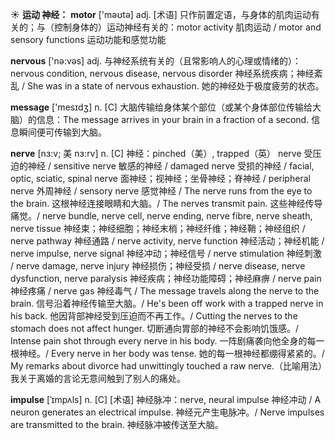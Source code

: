 ☀ <span class="category">**运动 神经：**</span>
<span class="vocabulary">**motor**</span> ['məʊtə] 
<span class="definition">adj. [术语] 只作前置定语，与身体的肌肉运动有关的；与（控制身体的）运动神经有关的：</span>motor activity 肌肉运动 / motor and sensory functions 运动功能和感觉功能

<span class="vocabulary">**nervous**</span> ['nə:vəs] 
<span class="definition">adj. 与神经系统有关的（且常影响人的心理或情绪的）：</span>nervous condition, nervous disease, nervous disorder 神经系统疾病；神经紊乱 / She was in a state of nervous exhaustion. 她的神经处于极度疲劳的状态。

<span class="vocabulary">**message**</span> ['mesɪdӡ] 
<span class="definition">n. [C] 大脑传输给身体某个部位（或某个身体部位传输给大脑）的信息：</span>The message arrives in your brain in a fraction of a second. 信息瞬间便可传输到大脑。
           
<span class="vocabulary">**nerve**</span> [nɜ:v; 美 nɜ:rv]
<span class="definition">n. [C] 神经：</span>pinched（美）, trapped（英） nerve 受压迫的神经 / sensitive nerve 敏感的神经 / damaged nerve 受损的神经 / facial, optic, sciatic, spinal nerve 面神经；视神经；坐骨神经；脊神经 / peripheral nerve 外周神经 / sensory nerve 感觉神经 / The nerve runs from the eye to the brain. 这根神经连接眼睛和大脑。/ The nerves transmit pain. 这些神经传导痛觉。/ nerve bundle, nerve cell, nerve ending, nerve fibre, nerve sheath, nerve tissue 神经束；神经细胞；神经末梢；神经纤维；神经鞘；神经组织 / nerve pathway 神经通路 / nerve activity, nerve function 神经活动；神经机能 / nerve impulse, nerve signal 神经冲动；神经信号 / nerve stimulation 神经刺激 / nerve damage, nerve injury 神经损伤；神经受损 / nerve disease, nerve dysfunction, nerve paralysis 神经疾病；神经功能障碍；神经麻痹 / nerve pain 神经疼痛 / nerve gas 神经毒气 / The message travels along the nerve to the brain. 信号沿着神经传输至大脑。/ He's been off work with a trapped nerve in his back. 他因背部神经受到压迫而不再工作。/ Cutting the nerves to the stomach does not affect hunger. 切断通向胃部的神经不会影响饥饿感。/ Intense pain shot through every nerve in his body. 一阵剧痛袭向他全身的每一根神经。/ Every nerve in her body was tense. 她的每一根神经都绷得紧紧的。/ My remarks about divorce had unwittingly touched a raw nerve.（比喻用法）我关于离婚的言论无意间触到了别人的痛处。
           
<span class="vocabulary">**impulse**</span> [ˈɪmpʌls]
<span class="definition">n. [C] [术语] 神经脉冲：</span>nerve, neural impulse 神经冲动 / A neuron generates an electrical impulse. 神经元产生电脉冲。/ Nerve impulses are transmitted to the brain. 神经脉冲被传送至大脑。



